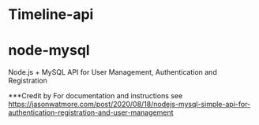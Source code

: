 # Timeline-api
# node-mysql

Node.js + MySQL API for User Management, Authentication and Registration

***Credit by
For documentation and instructions see https://jasonwatmore.com/post/2020/08/18/nodejs-mysql-simple-api-for-authentication-registration-and-user-management
